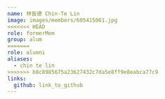 ```yaml
---
name: 林晉德 Chin-Te Lin 
image: images/members/605415061.jpg 
<<<<<<< HEAD
role: formerMem
group: alum
=======
role: alumni
aliases:
  - chin te lin
>>>>>>> b8c8985675a23627432c7da5e8ff9e8eabca77c9
links:
  github: link_to_github 
---
```

